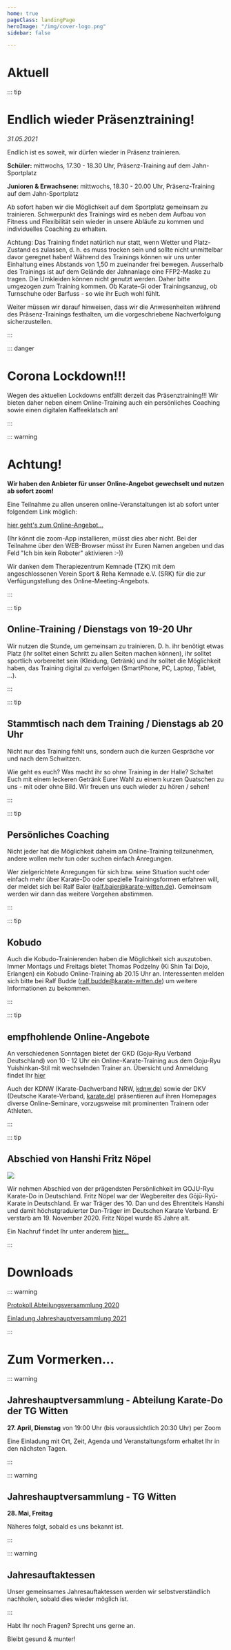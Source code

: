 ```yaml
---
home: true
pageClass: landingPage
heroImage: "/img/cover-logo.png"
sidebar: false

---
```

# Aktuell

::: tip

# Endlich wieder Präsenztraining!

_31.05.2021_

Endlich ist es soweit, wir dürfen wieder in Präsenz trainieren.

**Schüler:** mittwochs, 17.30 - 18.30 Uhr, Präsenz-Training auf dem Jahn-Sportplatz

**Junioren & Erwachsene:** mittwochs, 18.30 - 20.00 Uhr, Präsenz-Training auf dem Jahn-Sportplatz

Ab sofort haben wir die Möglichkeit auf dem Sportplatz gemeinsam zu trainieren. Schwerpunkt des Trainings wird es neben dem Aufbau von Fitness und Flexibilität sein wieder in unsere Abläufe zu kommen und individuelles Coaching zu erhalten.

Achtung:
Das Training findet natürlich nur statt, wenn Wetter und Platz-Zustand es zulassen, d. h. es muss trocken sein und sollte nicht unmittelbar davor geregnet haben!
Während des Trainings können wir uns unter Einhaltung eines Abstands von 1,50 m zueinander frei bewegen. Ausserhalb des Trainings ist auf dem Gelände der Jahnanlage eine FFP2-Maske zu tragen.
Die Umkleiden können nicht genutzt werden. Daher bitte umgezogen zum Training kommen. Ob Karate-Gi oder Trainingsanzug, ob Turnschuhe oder Barfuss - so wie ihr Euch wohl fühlt.

Weiter müssen wir darauf hinweisen, dass wir die Anwesenheiten während des Präsenz-Trainings festhalten, um die vorgeschriebene Nachverfolgung sicherzustellen.

:::

::: danger

# Corona Lockdown!!!

Wegen des aktuellen Lockdowns entfällt derzeit das Präsenztraining!!!
Wir bieten daher neben einem Online-Training auch ein persönliches Coaching sowie einen digitalen Kaffeeklatsch an!

:::

::: warning

# Achtung!

**Wir haben den Anbieter für unser Online-Angebot gewechselt und nutzen ab sofort zoom!**

Eine Teilnahme zu allen unseren online-Veranstaltungen ist ab sofort unter folgendem Link möglich:

[hier geht's zum Online-Angebot...](https://us02web.zoom.us/j/83468927926?pwd=blhVTDlxRXBrZEVKQ3gvZnNrTGhwZz09)

(Ihr könnt die zoom-App installieren, müsst dies aber nicht. Bei der Teilnahme über den WEB-Browser müsst ihr Euren Namen angeben und das Feld "Ich bin kein Roboter" aktivieren :-))

Wir danken dem Therapiezentrum Kemnade (TZK) mit dem angeschlossenen Verein Sport & Reha Kemnade e.V. (SRK) für die zur Verfügungstellung des Online-Meeting-Angebots.

:::

::: tip

## Online-Training / Dienstags von 19-20 Uhr

Wir nutzen die Stunde, um gemeinsam zu trainieren.
D. h. ihr benötigt etwas Platz (ihr solltet einen Schritt zu allen Seiten machen können), ihr solltet sportlich vorbereitet sein (Kleidung, Getränk) und ihr solltet die Möglichkeit haben, das Training digital zu verfolgen (SmartPhone, PC, Laptop, Tablet, ...).

:::

::: tip

## Stammtisch nach dem Training / Dienstags ab 20 Uhr

Nicht nur das Training fehlt uns, sondern auch die kurzen Gespräche vor und nach dem Schwitzen.

Wie geht es euch? Was macht ihr so ohne Training in der Halle? Schaltet Euch mit einem leckeren Getränk Eurer Wahl zu einem kurzen Quatschen zu uns - mit oder ohne Bild. Wir freuen uns euch wieder zu hören / sehen!

:::

::: tip

## Persönliches Coaching

Nicht jeder hat die Möglichkeit daheim am Online-Training teilzunehmen, andere wollen mehr tun oder suchen einfach Anregungen.

Wer zielgerichtete Anregungen für sich bzw. seine Situation sucht oder einfach mehr über Karate-Do oder spezielle Trainingsformen erfahren will, der meldet sich bei Ralf Baier (ralf.baier@karate-witten.de). Gemeinsam werden wir dann das weitere Vorgehen abstimmen.

:::

::: tip

## Kobudo

Auch die Kobudo-Trainierenden haben die Möglichkeit sich auszutoben. Immer Montags und Freitags bietet Thomas Podzelny (Ki Shin Tai Dojo, Erlangen) ein Kobudo Online-Training ab 20.15 Uhr an.
Interessenten melden sich bitte bei Ralf Budde (ralf.budde@karate-witten.de) um weitere Informationen zu bekommen.

:::

::: tip

## empfhohlende Online-Angebote

An verschiedenen Sonntagen bietet der GKD (Goju-Ryu Verband Deutschland) von 10 - 12 Uhr ein Online-Karate-Training aus dem Goju-Ryu Yuishinkan-Stil mit wechselnden Trainer an. Übersicht und Anmeldung findet Ihr [hier](https://www.karate-gkd.de/news/kursanmeldung)

Auch der KDNW (Karate-Dachverband NRW, [kdnw.de](https://www.kdnw.de)) sowie der DKV (Deutsche Karate-Verband,  [karate.de](https://www.karate.de)) präsentieren auf ihren Homepages diverse Online-Seminare, vorzugsweise mit prominenten Trainern oder Athleten.

:::

::: tip

## Abschied von Hanshi Fritz Nöpel

<img src="/wiki/fritz-noepel.jpg" class="imageRight" />

Wir nehmen Abschied von der prägendsten Persönlichkeit im GOJU-Ryu Karate-Do in Deutschland. Fritz Nöpel war der Wegbereiter des Gōjū-Ryū-Karate in Deutschland. Er war Träger des 10. Dan und des Ehrentitels Hanshi und damit höchstgraduierter Dan-Träger im Deutschen Karate Verband. Er verstarb am 19. November 2020. Fritz Nöpel wurde 85 Jahre alt.

Ein Nachruf findet Ihr unter anderem [hier...](https://www.karate-gkd.de/news/710-abschied-von-hanshi-fritz-noepel)

:::

# Downloads

::: warning

<a href="/media/Protokoll-Abteilungsversammlung-2020.pdf" target="_blank">Protokoll Abteilungsversammlung 2020</a>

<a href="/media/JHV-2021_Einladung.pdf" target="_blank">Einladung Jahreshauptversammlung 2021</a>

:::

# Zum Vormerken...

::: warning

## Jahreshauptversammlung - Abteilung Karate-Do der TG Witten

**27. April, Dienstag** von 19:00 Uhr (bis voraussichtlich 20:30 Uhr) per Zoom

Eine Einladung mit Ort, Zeit, Agenda und Veranstaltungsform erhaltet Ihr in den nächsten Tagen.

:::

::: warning

## Jahreshauptversammlung - TG Witten

**28. Mai, Freitag**

Näheres folgt, sobald es uns bekannt ist.

:::

::: warning

## Jahresauftaktessen

Unser gemeinsames Jahresauftaktessen werden wir selbstverständlich nachholen, sobald dies wieder möglich ist.

:::

Habt Ihr noch Fragen?
Sprecht uns gerne an.

Bleibt gesund & munter!

<fussnote />